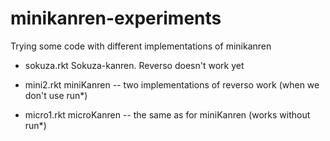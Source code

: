 # minikanren-experiments
Trying some code with different implementations of minikanren

* sokuza.rkt
Sokuza-kanren. Reverso doesn't work yet

* mini2.rkt
miniKanren -- two implementations of reverso work (when we don't use run*)

* micro1.rkt
microKanren -- the same as for miniKanren (works without run*)


